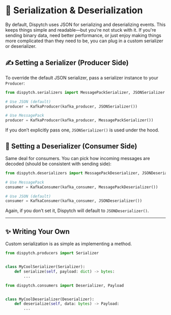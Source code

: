 # 🧱 Serialization & Deserialization

By default, Dispytch uses JSON for serializing and deserializing events. This keeps things simple and readable—but
you're not stuck with it. If you're sending binary data, need better performance, or just enjoy making things more
complicated than they need to be, you can plug in a custom serializer or deserializer.

## ✍️ Setting a Serializer (Producer Side)

To override the default JSON serializer, pass a serializer instance to your `Producer`:

```python
from dispytch.serializers import MessagePackSerializer, JSONSerializer

# Use JSON (default)
producer = KafkaProducer(kafka_producer, JSONSerializer())

# Use MessagePack
producer = KafkaProducer(kafka_producer, MessagePackSerializer())
```

If you don’t explicitly pass one, `JSONSerializer()` is used under the hood.

## 🧩 Setting a Deserializer (Consumer Side)

Same deal for consumers. You can pick how incoming messages are decoded (should be consistent with sending side):

```python
from dispytch.deserializers import MessagePackDeserializer, JSONDeserializer

# Use MessagePack
consumer = KafkaConsumer(kafka_consumer, MessagePackDeserializer())

# Use JSON (default)
consumer = KafkaConsumer(kafka_consumer, JSONDeserializer())
```

Again, if you don’t set it, Dispytch will default to `JSONDeserializer()`.

---

## ✨ Writing Your Own

Custom serialization is as simple as implementing a method.

```python
from dispytch.producers import Serializer


class MyCoolSerializer(Serializer):
    def serialize(self, payload: dict) -> bytes:
        ...

```

```python
from dispytch.consumers import Deserializer, Payload


class MyCoolDeserializer(Deserializer):
    def deserialize(self, data: bytes) -> Payload:
        ...
```
